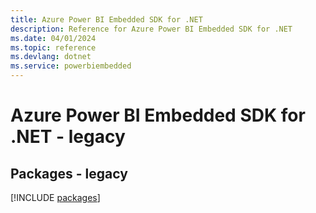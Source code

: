 ```yaml
---
title: Azure Power BI Embedded SDK for .NET
description: Reference for Azure Power BI Embedded SDK for .NET
ms.date: 04/01/2024
ms.topic: reference
ms.devlang: dotnet
ms.service: powerbiembedded
---
```

# Azure Power BI Embedded SDK for .NET - legacy
## Packages - legacy
[!INCLUDE [packages](power-bi-embedded-index.md)]